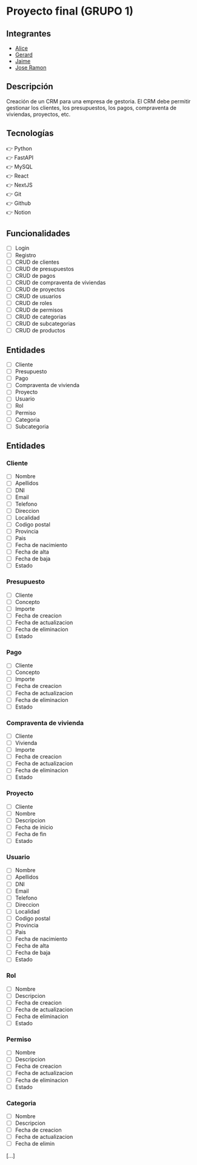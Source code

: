 # Proyecto final (GRUPO 1)

## Integrantes

- [Alice](https://github.com/w0nd3rl4nd)
- [Gerard](https://github.com/gescoma)
- [Jaime](https://github.com/soviet07)
- [Jose Ramon](https://github.com/joseAbaldea)

## Descripción

Creación de un CRM para una empresa de gestoria. El CRM debe permitir gestionar los clientes, los presupuestos, los pagos, compraventa de viviendas, proyectos, etc.

## Tecnologías

:point_right: Python  
:point_right: FastAPI  
:point_right: MySQL  
:point_right: React  
:point_right: NextJS  
:point_right: Git  
:point_right: Github  
:point_right: Notion

## Funcionalidades

- [ ] Login
- [ ] Registro
- [ ] CRUD de clientes
- [ ] CRUD de presupuestos
- [ ] CRUD de pagos
- [ ] CRUD de compraventa de viviendas
- [ ] CRUD de proyectos
- [ ] CRUD de usuarios
- [ ] CRUD de roles
- [ ] CRUD de permisos
- [ ] CRUD de categorias
- [ ] CRUD de subcategorias
- [ ] CRUD de productos

## Entidades

- [ ] Cliente
- [ ] Presupuesto
- [ ] Pago
- [ ] Compraventa de vivienda
- [ ] Proyecto
- [ ] Usuario
- [ ] Rol
- [ ] Permiso
- [ ] Categoria
- [ ] Subcategoria

## Entidades

### Cliente

- [ ] Nombre
- [ ] Apellidos
- [ ] DNI
- [ ] Email
- [ ] Telefono
- [ ] Direccion
- [ ] Localidad
- [ ] Codigo postal
- [ ] Provincia
- [ ] Pais
- [ ] Fecha de nacimiento
- [ ] Fecha de alta
- [ ] Fecha de baja
- [ ] Estado

### Presupuesto

- [ ] Cliente
- [ ] Concepto
- [ ] Importe
- [ ] Fecha de creacion
- [ ] Fecha de actualizacion
- [ ] Fecha de eliminacion
- [ ] Estado

### Pago

- [ ] Cliente
- [ ] Concepto
- [ ] Importe
- [ ] Fecha de creacion
- [ ] Fecha de actualizacion
- [ ] Fecha de eliminacion
- [ ] Estado

### Compraventa de vivienda

- [ ] Cliente
- [ ] Vivienda
- [ ] Importe
- [ ] Fecha de creacion
- [ ] Fecha de actualizacion
- [ ] Fecha de eliminacion
- [ ] Estado

### Proyecto

- [ ] Cliente
- [ ] Nombre
- [ ] Descripcion
- [ ] Fecha de inicio
- [ ] Fecha de fin
- [ ] Estado

### Usuario

- [ ] Nombre
- [ ] Apellidos
- [ ] DNI
- [ ] Email
- [ ] Telefono
- [ ] Direccion
- [ ] Localidad
- [ ] Codigo postal
- [ ] Provincia
- [ ] Pais
- [ ] Fecha de nacimiento
- [ ] Fecha de alta
- [ ] Fecha de baja
- [ ] Estado

### Rol

- [ ] Nombre
- [ ] Descripcion
- [ ] Fecha de creacion
- [ ] Fecha de actualizacion
- [ ] Fecha de eliminacion
- [ ] Estado

### Permiso

- [ ] Nombre
- [ ] Descripcion
- [ ] Fecha de creacion
- [ ] Fecha de actualizacion
- [ ] Fecha de eliminacion
- [ ] Estado

### Categoria

- [ ] Nombre
- [ ] Descripcion
- [ ] Fecha de creacion
- [ ] Fecha de actualizacion
- [ ] Fecha de elimin

[...]
